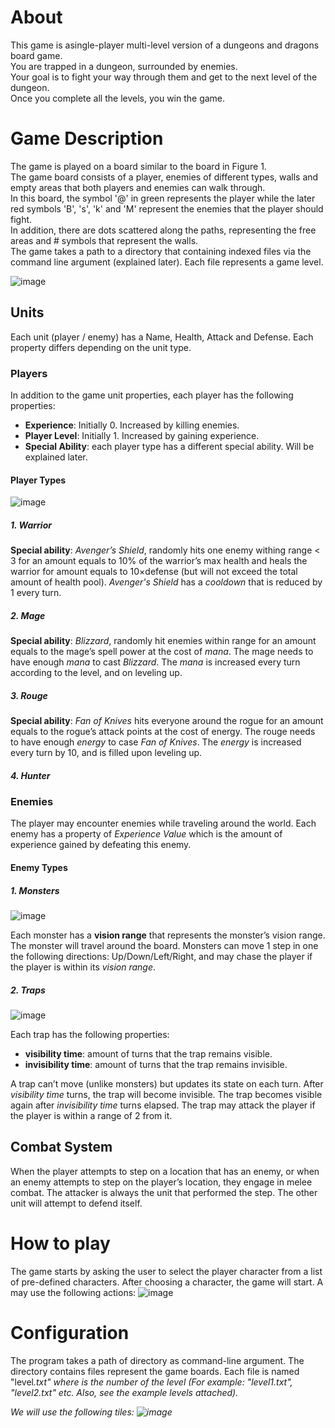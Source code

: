 # About
This game is asingle-player multi-level version of a dungeons and dragons board game.
<br />
You are trapped in a dungeon, surrounded by enemies. 
<br />
Your goal is to fight your way through them and get to the next level of the dungeon. 
<br />
Once you complete all the levels, you win the game.

# Game Description
The game is played on a board similar to the board in Figure 1. 
<br />
The game board consists of a player, enemies of different types, walls and empty areas that both players and enemies can walk through.
<br />
In this board, the symbol '@' in green represents the player while the later red symbols 'B', 's', 'k' and 'M' represent the enemies that the player should fight. 
<br />
In addition, there are dots scattered along the paths, representing the free areas and # symbols that represent the walls. 
<br />
The game takes a path to a directory that containing indexed files via the command line argument (explained later). Each file represents a game level.

![image](https://user-images.githubusercontent.com/102467192/209524647-0c9ddeed-0568-4495-aa2e-b2170eef7a15.png)

## Units
Each unit (player / enemy) has a Name, Health, Attack and Defense. Each property differs depending on the unit type.

### Players
In addition to the game unit properties, each player has the following properties:
* **Experience**: Initially 0. Increased by killing enemies.
* **Player Level**: Initially 1. Increased by gaining experience.
* **Special Ability**: each player type has a different special ability. Will be explained later.

#### Player Types

![image](https://user-images.githubusercontent.com/102467192/209529263-c8755c62-4dd5-44ed-b252-853cbd5a67c2.png)

##### 1. Warrior
**Special ability**: *Avenger’s Shield*, randomly hits one enemy withing range < 3 for an amount equals to 10% of the warrior’s max health and heals the warrior for amount equals to 10×defense (but will not exceed the total amount of health pool). *Avenger's Shield* has a *cooldown* that is reduced by 1 every turn.

##### 2. Mage
**Special ability**: *Blizzard*, randomly hit enemies within range for an amount equals to the mage’s spell power at the cost of *mana*. The mage needs to have enough *mana* to cast *Blizzard*. The *mana* is increased every turn according to the level, and on leveling up.

##### 3. Rouge
**Special ability**: *Fan of Knives* hits everyone around the rogue for an amount equals to the rogue’s attack points at the cost of energy. The rouge needs to have enough *energy* to case *Fan of Knives*. The *energy* is increased every turn by 10, and is filled upon leveling up.

##### 4. Hunter

### Enemies
The player may encounter enemies while traveling around the world. Each enemy has a property of *Experience Value* which is the amount of experience gained by defeating this enemy.

#### Enemy Types

##### 1. Monsters
![image](https://user-images.githubusercontent.com/102467192/209529346-abd22410-6bb0-44fe-99ff-a100a2573b2b.png)

Each monster has a **vision range** that represents the monster’s vision range.
<br />
The monster will travel around the board. Monsters can move 1 step in one the following directions: Up/Down/Left/Right, and may chase the player if the player is within its *vision range*.

##### 2. Traps
![image](https://user-images.githubusercontent.com/102467192/209529430-5a50d074-2b69-4361-88eb-cfd830348ade.png)

Each trap has the following properties:
* **visibility time**: amount of turns that the trap remains visible.
* **invisibility time**: amount of turns that the trap remains invisible.

A trap can’t move (unlike monsters) but updates its state on each turn. After *visibility time* turns, the trap will become invisible. The trap becomes visible again after *invisibility time* turns elapsed. The trap may attack the player if the player is within a range of 2 from it.

## Combat System
When the player attempts to step on a location that has an enemy, or when an enemy attempts to step on the player’s location, they engage in melee combat.
The attacker is always the unit that performed the step. The other unit will attempt to defend itself.

# How to play
The game starts by asking the user to select the player character from a list of pre-defined characters. After choosing a character, the game will start.
A may use the following actions:
![image](https://user-images.githubusercontent.com/102467192/209528815-5815c438-5014-4090-9dba-b67b22a66fe3.png)

# Configuration
The program takes a path of directory as command-line argument. The directory contains files represent the game boards. Each file is named "level<i>.txt" where <i> is the number of the level (For example: "level1.txt", "level2.txt" etc. Also, see the example levels attached).

We will use the following tiles:
![image](https://user-images.githubusercontent.com/102467192/209529137-932fe979-73c0-45e4-98d5-8a0e9e4dafa5.png)
